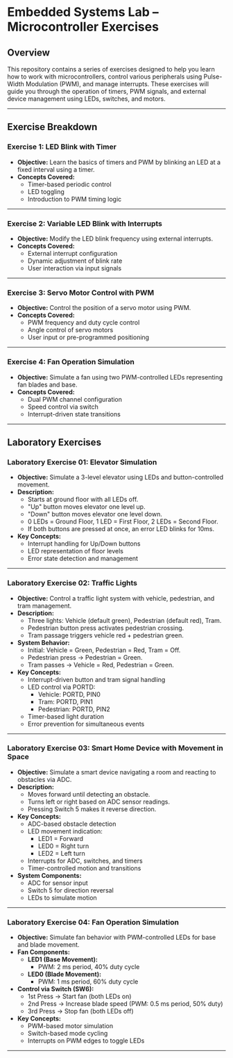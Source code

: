   # Embedded Systems Lab – Microcontroller Exercises

## Overview

This repository contains a series of exercises designed to help you learn how to work with microcontrollers, control various peripherals using Pulse-Width Modulation (PWM), and manage interrupts. These exercises will guide you through the operation of timers, PWM signals, and external device management using LEDs, switches, and motors.

---

## Exercise Breakdown

### Exercise 1: LED Blink with Timer
- **Objective:** Learn the basics of timers and PWM by blinking an LED at a fixed interval using a timer.
- **Concepts Covered:**
  - Timer-based periodic control
  - LED toggling
  - Introduction to PWM timing logic

---

### Exercise 2: Variable LED Blink with Interrupts
- **Objective:** Modify the LED blink frequency using external interrupts.
- **Concepts Covered:**
  - External interrupt configuration
  - Dynamic adjustment of blink rate
  - User interaction via input signals

---

### Exercise 3: Servo Motor Control with PWM
- **Objective:** Control the position of a servo motor using PWM.
- **Concepts Covered:**
  - PWM frequency and duty cycle control
  - Angle control of servo motors
  - User input or pre-programmed positioning

---

### Exercise 4: Fan Operation Simulation
- **Objective:** Simulate a fan using two PWM-controlled LEDs representing fan blades and base.
- **Concepts Covered:**
  - Dual PWM channel configuration
  - Speed control via switch
  - Interrupt-driven state transitions

---

## Laboratory Exercises

### Laboratory Exercise 01: Elevator Simulation

- **Objective:** Simulate a 3-level elevator using LEDs and button-controlled movement.
- **Description:**
  - Starts at ground floor with all LEDs off.
  - "Up" button moves elevator one level up.
  - "Down" button moves elevator one level down.
  - 0 LEDs = Ground Floor, 1 LED = First Floor, 2 LEDs = Second Floor.
  - If both buttons are pressed at once, an error LED blinks for 10ms.
- **Key Concepts:**
  - Interrupt handling for Up/Down buttons
  - LED representation of floor levels
  - Error state detection and management

---

### Laboratory Exercise 02: Traffic Lights

- **Objective:** Control a traffic light system with vehicle, pedestrian, and tram management.
- **Description:**
  - Three lights: Vehicle (default green), Pedestrian (default red), Tram.
  - Pedestrian button press activates pedestrian crossing.
  - Tram passage triggers vehicle red + pedestrian green.
- **System Behavior:**
  - Initial: Vehicle = Green, Pedestrian = Red, Tram = Off.
  - Pedestrian press → Pedestrian = Green.
  - Tram passes → Vehicle = Red, Pedestrian = Green.
- **Key Concepts:**
  - Interrupt-driven button and tram signal handling
  - LED control via PORTD:
    - Vehicle: PORTD, PIN0
    - Tram: PORTD, PIN1
    - Pedestrian: PORTD, PIN2
  - Timer-based light duration
  - Error prevention for simultaneous events

---

### Laboratory Exercise 03: Smart Home Device with Movement in Space

- **Objective:** Simulate a smart device navigating a room and reacting to obstacles via ADC.
- **Description:**
  - Moves forward until detecting an obstacle.
  - Turns left or right based on ADC sensor readings.
  - Pressing Switch 5 makes it reverse direction.
- **Key Concepts:**
  - ADC-based obstacle detection
  - LED movement indication:
    - LED1 = Forward
    - LED0 = Right turn
    - LED2 = Left turn
  - Interrupts for ADC, switches, and timers
  - Timer-controlled motion and transitions
- **System Components:**
  - ADC for sensor input
  - Switch 5 for direction reversal
  - LEDs to simulate motion

---

### Laboratory Exercise 04: Fan Operation Simulation

- **Objective:** Simulate fan behavior with PWM-controlled LEDs for base and blade movement.
- **Fan Components:**
  - **LED1 (Base Movement):**
    - PWM: 2 ms period, 40% duty cycle
  - **LED0 (Blade Movement):**
    - PWM: 1 ms period, 60% duty cycle
- **Control via Switch (SW6):**
  - 1st Press → Start fan (both LEDs on)
  - 2nd Press → Increase blade speed (PWM: 0.5 ms period, 50% duty)
  - 3rd Press → Stop fan (both LEDs off)
- **Key Concepts:**
  - PWM-based motor simulation
  - Switch-based mode cycling
  - Interrupts on PWM edges to toggle LEDs

---


